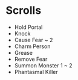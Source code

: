 # Scrolls

- Hold Portal
- Knock
- Cause Fear ~ 2
- Charm Person
- Grease
- Remove Fear
- Summon Monster 1 ~ 2
- Phantasmal Killer

